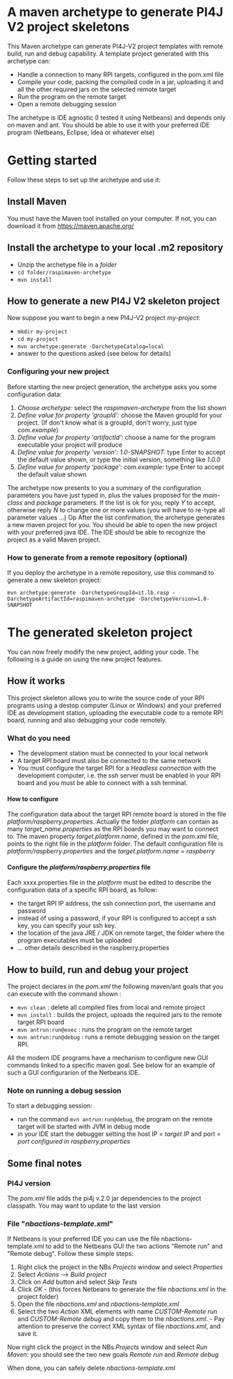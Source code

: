 # A maven archetype to generate PI4J V2 project skeletons
This Maven archetype can generate PI4J-V2 project templates with remote build, run and debug capability.
A template project generated with this archetype can:

- Handle a connection to many RPI targets, configured in the pom.xml file
- Compile your code, packing the compiled code in a jar, uploading it and all the other required jars on the selected remote target
- Run the program on the remote target
- Open a remote debugging session

The archetype is IDE agnostic (I tested it using Netbeans) and depends only on maven and ant. You should be able to use it with your preferred IDE 
program (Netbeans, Eclipse, Idea or whatever else)
# Getting started
Follow these steps to set up the archetype and use it:
## Install Maven
You must have the Maven tool installed on your computer. If not, you can download it from https://maven.apache.org/
## Install the archetype to your local .m2 repository
- Unzip the archetype file in a _folder_
- `cd folder/raspimaven-archetype`
- `mvn install`

## How to generate a new PI4J V2 skeleton project
Now suppose you want to begin a new PI4J-V2 project _my-project_:
- `mkdir my-project`
- `cd my-project`
- `mvn archetype:generate -DarchetypeCatalog=local`
- answer to the questions asked (see below for details)
### Configuring your new project
Before starting the new project generation, the archetype asks you some configuration data:
1. _Choose archetype:_ select the _raspimaven-archetype_ from the list shown
1. _Define value for property 'groupId':_ choose the Maven groupId for your project. (If don't know what is a groupId, don't worry, just type _com.example_)
1. _Define value for property 'artifactId':_ choose a name for the program executable your project will produce
1. _Define value for property 'version':  1.0-SNAPSHOT:_ type Enter to accept the default value shown, or type the initial version, something like _1.0.0_
1. _Define value for property 'package':  com.example:_ type Enter to accept the default value shown

The archetype now presents to you a summary of the configuration parameters you have just typed in, plus the values proposed for the _main-class_ and _package_ parameters.
If the list is ok for you, reply _Y_ to accept, otherwise reply _N_ to change one or more values (you will have to re-type all parameter values ...)
Op
After the list confirmation, the archetype generates a new maven project for you. You should be able to open the new project with your preferred java IDE. The IDE should be able
to recognize the project as a valid Maven project.

### How to generate from a remote repository (optional)
If you deploy the archetype in a remote repository, use this command to generate a new skeleton project:

`mvn archetype:generate -DarchetypeGroupId=it.lb.rasp -DarchetypeArtifactId=raspimaven-archetype -DarchetypeVersion=1.0-SNAPSHOT`

# The generated skeleton project
You can now freely modify the new project, adding your code. The following is a guide on using the new project features.
## How it works ##
This project skeleton allows you to write the source code of your RPI programs using a destop computer (Linux or Windows) and your preferred 
IDE as development station, uploading the executable code to a remote RPI board, running and also debugging your code remotely.
### What do you need
- The development station must be connected to your local network
- A target RPI board must also be connected to the same network
- You must configure the target RPI for a _Headless connection_ with the development computer, i.e. the _ssh_ server must be enabled in your
RPI board and you must be able to connect with a ssh terminal.

#### How to configure
The configuration data about the target RPI remote board is stored in the file _platform/raspberry.properties_. Actually the folder _platform_
can contain as many *target_name.properties* as the RPI boards you may want to connect to. The maven property _target.platform.name_, defined
in the _pom.xml_ file, points to the right file in the _platform_ folder. The default configuration file is _platform/raspberry.properties_ 
and the _target.platform.name = raspberry_ 
#### Configure the _platform/raspberry.properties_ file
Each xxxx.properties file in the _platform_ must be edited to describe the configuration data of a specific RPI board, as follow:
- the target RPI IP address, the ssh connection port, the username and password
- instead of using a password, if your RPI is configured to accept a ssh key, you can specify your ssh key.
- the location of the java JRE / JDK on remote target, the folder where the program executables must be uploaded
- ... other details described in the raspberry.properties 

## How to build, run and debug your project
The project declares in the _pom.xml_ the following maven/ant goals that you can execute with the command shown :
- `mvn clean` : delete all compiled files from local and remote project
- `mvn install` : builds the project, uploads the required jars to the remote target RPI board
- `mvn antrun:run@exec` :  runs the program on the remote target
- `mvn antrun:run@debug` : runs a remote debugging session on the target RPI.

All the modern IDE programs have a mechanism to configure new GUI commands linked to a specific maven goal. See below for an example of such a
GUI configurarion of the Netbeans IDE.

### Note on running a debug session
To start a debugging session: 
- run the command `mvn antrun:run@debug`, the program on the remote target will be started with JVM in debug mode
- in your IDE start the debugger setting the host IP = _target IP_ and port = _port configured in raspberry.properties_

## Some final notes ##
### PI4J version
The _pom.xml_ file adds the pi4j v.2.0 jar dependencies to the project classpath. You may want to update to the last version

### File "_nbactions-template.xml_"
If Netbeans is your preferred IDE you can use the file nbactions-template.xml to add to the Netbeans GUI the two actions "Remote run" and "Remote debug".
Follow these simple steps:
1. Right click the project in the NBs _Projects_ window and select _Properties_
1. Select _Actions_ --> _Build project_
1. Click on _Add_ button and select _Skip Tests_
1. Click _OK_ - (this forces Netbeans to generate the file _nbactions.xml_ in the project folder)
1. Open the file _nbactions.xml_ and _nbactions-template.xml_
1. Select the two _Action_ XML elements with name _CUSTOM-Remote run_ and _CUSTOM-Remote debug_ and copy them to the _nbactions.xml_. - Pay attention to preserve the correct XML syntax of file _nbactions.xml_, and save it.

Now right click the project in the NBs _Projects_ window and select _Run Maven_: you should see the two new goals _Remote run_ and _Remote debug_

When done, you can safely delete _nbactions-template.xml_
